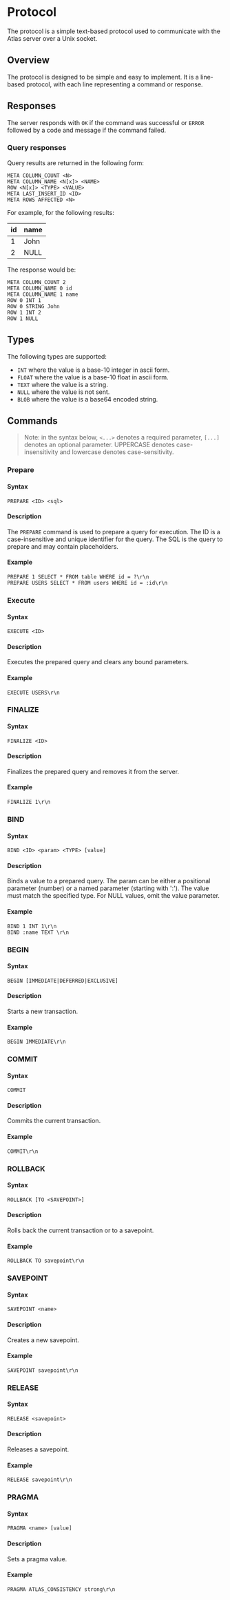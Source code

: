 # Protocol

The protocol is a simple text-based protocol used to communicate with the Atlas server over a Unix socket.

## Overview

The protocol is designed to be simple and easy to implement. It is a line-based protocol, with each line representing a
command or response.

## Responses

The server responds with `OK` if the command was successful or `ERROR` followed by a code and message if the command
failed.

### Query responses

Query results are returned in the following form:

```
META COLUMN_COUNT <N>
META COLUMN_NAME <N[x]> <NAME>
ROW <N[x]> <TYPE> <VALUE>
META LAST_INSERT_ID <ID>
META ROWS AFFECTED <N>
```

For example, for the following results:

| id | name |
|----|------|
| 1  | John |
| 2  | NULL |

The response would be:

```
META COLUMN_COUNT 2
META COLUMN_NAME 0 id
META COLUMN_NAME 1 name
ROW 0 INT 1
ROW 0 STRING John
ROW 1 INT 2
ROW 1 NULL
```

## Types

The following types are supported:

- `INT` where the value is a base-10 integer in ascii form.
- `FLOAT` where the value is a base-10 float in ascii form.
- `TEXT` where the value is a string.
- `NULL` where the value is not sent.
- `BLOB` where the value is a base64 encoded string.

## Commands

> Note: in the syntax below, `<...>` denotes a required parameter, `[...]` denotes an optional parameter. UPPERCASE
> denotes case-insensitivity and lowercase denotes case-sensitivity.

### Prepare

#### Syntax

```
PREPARE <ID> <sql>
```

#### Description

The `PREPARE` command is used to prepare a query for execution.
The ID is a case-insensitive and unique identifier for the query.
The SQL is the query to prepare and may contain placeholders.

#### Example

```
PREPARE 1 SELECT * FROM table WHERE id = ?\r\n
PREPARE USERS SELECT * FROM users WHERE id = :id\r\n
```

### Execute

#### Syntax

```
EXECUTE <ID>
```

#### Description

Executes the prepared query and clears any bound parameters.

#### Example

```
EXECUTE USERS\r\n
```

### FINALIZE

#### Syntax

```
FINALIZE <ID>
```

#### Description

Finalizes the prepared query and removes it from the server.

#### Example

```
FINALIZE 1\r\n
```

### BIND

#### Syntax

```
BIND <ID> <param> <TYPE> [value]
```

#### Description

Binds a value to a prepared query. The param can be either a positional parameter (number) or a named parameter (starting with ':'). 
The value must match the specified type. For NULL values, omit the value parameter.
#### Example

```
BIND 1 INT 1\r\n
BIND :name TEXT \r\n
```

### BEGIN

#### Syntax

```
BEGIN [IMMEDIATE|DEFERRED|EXCLUSIVE]
```

#### Description

Starts a new transaction.

#### Example

```
BEGIN IMMEDIATE\r\n
```

### COMMIT

#### Syntax

```
COMMIT
```

#### Description

Commits the current transaction.

#### Example

```
COMMIT\r\n
```

### ROLLBACK

#### Syntax

```
ROLLBACK [TO <SAVEPOINT>]
```

#### Description

Rolls back the current transaction or to a savepoint.

#### Example

```
ROLLBACK TO savepoint\r\n
```

### SAVEPOINT

#### Syntax

```
SAVEPOINT <name>
```

#### Description

Creates a new savepoint.

#### Example

```
SAVEPOINT savepoint\r\n
```

### RELEASE

#### Syntax

```
RELEASE <savepoint>
```

#### Description

Releases a savepoint.

#### Example

```
RELEASE savepoint\r\n
```

### PRAGMA

#### Syntax

```
PRAGMA <name> [value]
```

#### Description

Sets a pragma value.

#### Example

```
PRAGMA ATLAS_CONSISTENCY strong\r\n
```
